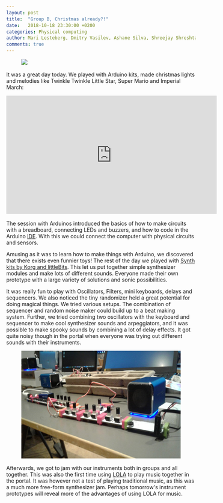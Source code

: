 ```yaml
---
layout: post
title:  "Group B, Christmas already?!"
date:   2018-10-18 23:30:00 +0200
categories: Physical computing
author: Mari Lesteberg, Dmitry Vasilev, Ashane Silva, Shreejay Shreshta & Eigil Aandahl
comments: true
---
```


<figure>
<img src="https://media.giphy.com/media/26u9ZrUgD6TXA54oVV/giphy.gif">
</figure>

It was a great day today. We played with Arduino kits, made christmas lights and melodies like Twinkle Twinkle Little Star, Super Mario and Imperial March:

<iframe width="560" height="315" src="https://www.youtube.com/embed/PqXch8Bn2Ek" frameborder="0" allow="autoplay; encrypted-media" allowfullscreen></iframe>

The session with Arduinos introduced the basics of how to make circuits with a breadboard, connecting LEDs and buzzers, and how to code in the Arduino [IDE](https://en.wikipedia.org/wiki/Integrated_development_environment). With this we could connect the computer with physical circuits and sensors.

Amusing as it was to learn how to make things with Arduino, we discovered that there exists even funnier toys! The rest of the day we played with [Synth kits by Korg and littleBits](https://shop.littlebits.com/products/synth-kit).
This let us put together simple synthesizer modules and make lots of different sounds. Everyone made their own prototype with a large variety of solutions and sonic possibilities. 

It was really fun to play with Oscillators, Filters, mini keyboards, delays and sequencers. We also noticed the tiny randomizer held a great potential for doing magical things. We tried various setups. The combination of sequencer and random noise maker could build up to a beat making system. Further, we tried combining two oscillators with the keyboard and sequencer to make cool synthesizer sounds and arpeggiators, and it was possible to make spooky sounds by combining a lot of delay effects.  It got quite noisy though in the portal when everyone was trying out different sounds with their instruments. 

<figure>
<img src="https://github.com/MCT-master/mct-master.github.io/blob/master/assets/img/Little%20bits.jpg"> </img>
</figure>

Afterwards, we got to jam with our instruments both in groups and all together. This was also the first time using [LOLA](https://lola.conts.it/) to play music together in the portal. It was however not a test of playing traditional music, as this was a much more free-form synthesizer jam. Perhaps tomorrow's instrument prototypes will reveal more of the advantages of using LOLA for music.

